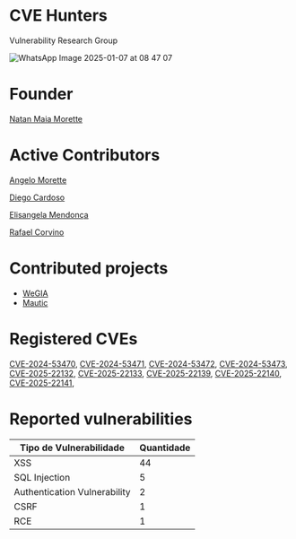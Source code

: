 # CVE Hunters
Vulnerability Research Group

![WhatsApp Image 2025-01-07 at 08 47 07](https://github.com/user-attachments/assets/85fbe5b9-4366-4708-9c62-d500882fb8f9)

# Founder

[Natan Maia Morette](https://www.linkedin.com/in/nmmorette/)

# Active Contributors

[Angelo Morette](https://www.linkedin.com/in/angelo-morette-019/)

[Diego Cardoso](https://www.linkedin.com/in/diegocbcastro/)

[Elisangela Mendonça](https://www.linkedin.com/in/elisangelasilvademendonca/)

[Rafael Corvino](https://www.linkedin.com/in/rafael-corvino/)

# Contributed projects

- [WeGIA](https://github.com/nilsonLazarin/WeGIA)
- [Mautic](https://github.com/mautic/mautic)


# Registered CVEs

[CVE-2024-53470](https://www.cve.org/CVERecord?id=CVE-2024-53470),
[CVE-2024-53471](https://www.cve.org/CVERecord?id=CVE-2024-53471),
[CVE-2024-53472](https://www.cve.org/CVERecord?id=CVE-2024-53472),
[CVE-2024-53473](https://www.cve.org/CVERecord?id=CVE-2024-53473),
[CVE-2025-22132](https://www.cve.org/CVERecord?id=CVE-2025-22132),
[CVE-2025-22133](https://www.cve.org/CVERecord?id=CVE-2025-22133),
[CVE-2025-22139](https://www.cve.org/CVERecord?id=CVE-2025-22139),
[CVE-2025-22140](https://www.cve.org/CVERecord?id=CVE-2025-22140),
[CVE-2025-22141](https://www.cve.org/CVERecord?id=CVE-2025-22141),


# Reported vulnerabilities

| Tipo de Vulnerabilidade      | Quantidade |
|------------------------------|------------|
| XSS                          | 44         |
| SQL Injection                | 5          |
| Authentication Vulnerability | 2          |
| CSRF                         | 1          |
| RCE                          | 1          |




